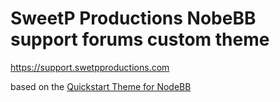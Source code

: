 # SweetP Productions NobeBB support forums custom theme
https://support.swetpproductions.com

based on the [Quickstart Theme for NodeBB](https://github.com/NodeBB/nodebb-theme-quickstart)